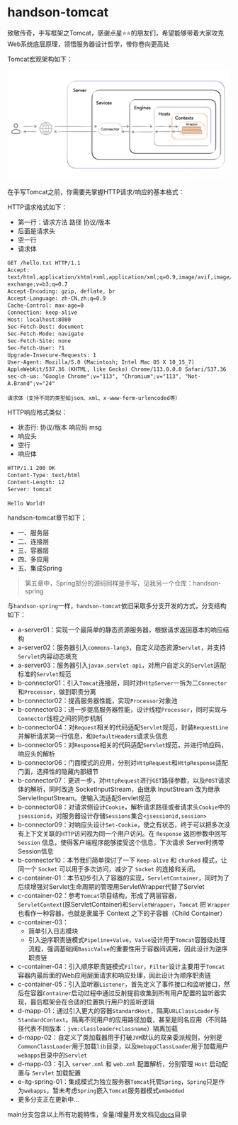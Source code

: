 # handson-tomcat
致敬传奇，手写框架之Tomcat，感谢点星⭐⭐的朋友们，希望能够带着大家攻克Web系统底层原理，领悟服务器设计哲学，带你卷向更高处

Tomcat宏观架构如下：

![img.png](architecture.png)

在手写Tomcat之前，你需要先掌握HTTP请求/响应的基本格式：

HTTP请求格式如下：
- 第一行：请求方法 路径 协议/版本
- 后面是请求头
- 空一行
- 请求体
```shell
GET /hello.txt HTTP/1.1
Accept: text/html,application/xhtml+xml,application/xml;q=0.9,image/avif,image/webp,image/apng,*/*;q=0.8,application/signed-exchange;v=b3;q=0.7
Accept-Encoding: gzip, deflate, br
Accept-Language: zh-CN,zh;q=0.9
Cache-Control: max-age=0
Connection: keep-alive
Host: localhost:8080
Sec-Fetch-Dest: document
Sec-Fetch-Mode: navigate
Sec-Fetch-Site: none
Sec-Fetch-User: ?1
Upgrade-Insecure-Requests: 1
User-Agent: Mozilla/5.0 (Macintosh; Intel Mac OS X 10_15_7) AppleWebKit/537.36 (KHTML, like Gecko) Chrome/113.0.0.0 Safari/537.36
sec-ch-ua: "Google Chrome";v="113", "Chromium";v="113", "Not-A.Brand";v="24"

请求体（支持不同的类型如json、xml、x-www-form-urlencoded等）
```

HTTP响应格式类似：
- 状态行: 协议/版本 响应码 msg
- 响应头
- 空行
- 响应体
```shell
HTTP/1.1 200 OK
Content-Type: text/html
Content-Length: 12
Server: tomcat

Hello World!
```
handson-tomcat章节如下；
- 一、服务层
- 二、连接层
- 三、容器层
- 四、多应用
- 五、集成Spring

> 第五章中，Spring部分的源码同样是手写，见我另一个仓库：handson-spring

与`handson-spring`一样，`handson-tomcat`依旧采取多分支开发的方式，分支结构如下：
- a-server01：实现一个最简单的静态资源服务器，根据请求返回基本的响应结构
- a-server02：服务器引入`commons-lang3`，自定义动态资源`Servlet`，并支持`Servlet`内容动态填充
- a-server03：服务器引入`javax.servlet-api`，对用户自定义的`Servlet`适配标准的`Servlet`规范
- b-connector01：引入`Tomcat`连接层，同时对`HttpServer`一拆为二`Connector`和`Processor`，做到职责分离
- b-connector02：提高服务器性能，实现`Processor`对象池
- b-connector03：进一步提高服务器性能，设计线程`Processor`，同时实现与`Connector`线程之间的同步机制
- b-connector04：对`Request`相关的代码适配`Servlet`规范，封装`RequestLine`并解析请求第一行信息，和`DefaultHeaders`请求头信息
- b-connector05：对`Response`相关的代码适配`Servlet`规范，并进行响应码，响应头的解析
- b-connector06：门面模式的应用，分别对`HttpRequest`和`HttpResponse`适配门面，选择性的隐藏内部细节
- b-connector07：更进一步，对`HttpRequest`进行`GET`路径参数，以及`POST`请求体的解析，同时改造 SocketInputStream，由继承 InputStream 改为继承 ServletInputStream。使输入流适配Servlet规范
- b-connector08：对请求侧设计`Cookie`，解析请求路径或者请求头`Cookie`中的`jsessionid`，对服务器设计存储`Sessions`集合`<jsessionid,session>`
- b-connector09：对响应头设计`Set-Cookie`，使之有状态，终于可以把多次没有上下文关联的`HTTP`访问视为同一个用户访问。在 `Response` 返回参数中回写 `Session` 信息，使得客户端程序能够接受这个信息，下次请求 Server时携带Session信息
- b-connector10：本节我们简单探讨了一下 `Keep-alive` 和 `chunked` 模式，让同一个 `Socket` 可以用于多次访问，减少了 `Socket` 的连接和关闭。
- c-container-01：本节初步引入了容器的实现，`ServletContainer`，同时为了后续增强对Servlet生命周期的管理用ServletWrapper代替了Servlet
- c-container-02：参考`Tomcat`项目结构，形成了两层容器，`ServletContext`(原ServletContainer)和`ServletWrapper`，`Tomcat` 把 `Wrapper` 也看作一种容器，也就是隶属于 Context 之下的子容器（Child Container）
- c-container-03：
  - 简单引入日志模块
  - 引入逆序职责链模式`Pipeline+Valve`，`Valve`设计用于`Tomcat`容器级处理流程，强调基础阀`BasicValve`的重要性用于容器间调用，因此设计为逆序职责链
- c-container-04：引入顺序职责链模式`Filter`，`Filter`设计主要用于`Tomcat`容器内最后面的Web应用层面请求和响应处理，因此设计为顺序职责链
- c-container-05：引入监听器`Listener`，首先定义了事件接口和监听接口，然后在容器`Container`启动过程中通过反射提前收集到所有用户配置的监听器实现，最后框架会在合适的位置执行用户的监听逻辑
- d-mapp-01：通过引入更大的容器`StandardHost`，隔离`URLClassLoader`与`StandardContext`。隔离不同用户的应用路径加载，甚至是同名应用（不同路径代表不同版本：`jvm:classloader+classname`）隔离加载
- d-mapp-02：自定义了类加载器用于打破`JVM`默认的双亲委派规则，分别是`CommonClassLoader`用于加载`lib`目录，以及`WebappClassLoader`用于加载用户`webapps`目录中的`Servlet`
- d-mapp-03：引入 `server.xml` 和 `web.xml` 配置解析，分别管理 `Host` 启动配置与 `Servlet` 加载配置
- e-itg-spring-01：集成模式为独立服务器`Tomcat`托管`Spring`，`Spring`只是作为`webapps`，暂未考虑`Spring`嵌入`Tomcat`服务器模式`embedded`
- 更多分支正在更新中...

main分支包含以上所有功能特性，全量/增量开发文档见[docs](docs)目录

